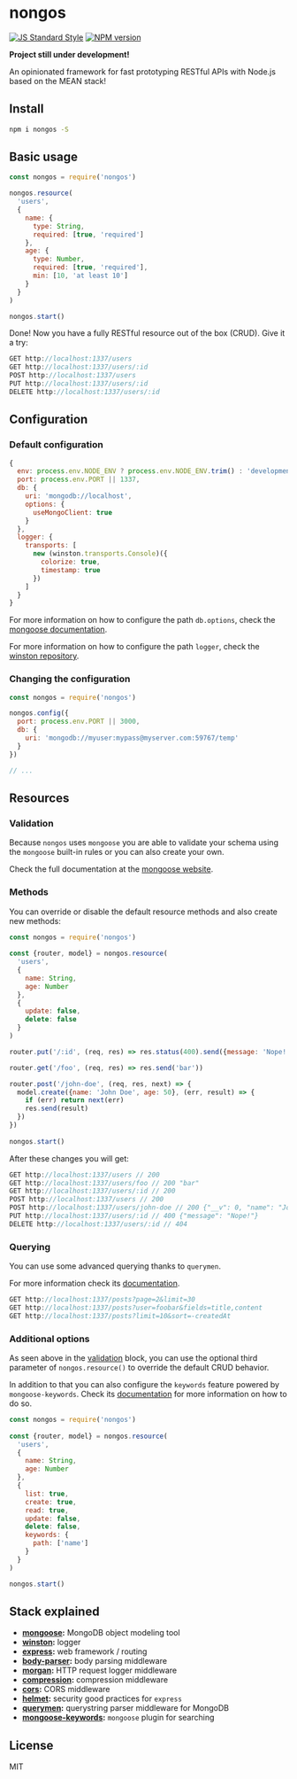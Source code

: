 # nongos

[![JS Standard Style][standard-image]][standard-url]
[![NPM version][npm-image]][npm-url]

**Project still under development!**

An opinionated framework for fast prototyping RESTful APIs with Node.js based on the MEAN stack!

## Install

```sh
npm i nongos -S
```

## Basic usage

```js
const nongos = require('nongos')

nongos.resource(
  'users',
  {
    name: {
      type: String,
      required: [true, 'required']
    },
    age: {
      type: Number,
      required: [true, 'required'],
      min: [10, 'at least 10']
    }
  }
)

nongos.start()
```

Done! Now you have a fully RESTful resource out of the box (CRUD). Give it a try:

```js
GET http://localhost:1337/users
GET http://localhost:1337/users/:id
POST http://localhost:1337/users
PUT http://localhost:1337/users/:id
DELETE http://localhost:1337/users/:id
```

## Configuration

### Default configuration

```js
{
  env: process.env.NODE_ENV ? process.env.NODE_ENV.trim() : 'development',
  port: process.env.PORT || 1337,
  db: {
    uri: 'mongodb://localhost',
    options: {
      useMongoClient: true
    }
  },
  logger: {
    transports: [
      new (winston.transports.Console)({
        colorize: true,
        timestamp: true
      })
    ]
  }
}
```

For more information on how to configure the path `db.options`, check the [mongoose documentation](http://mongoosejs.com/docs/connections.html#options).

For more information on how to configure the path `logger`, check the [winston repository](https://github.com/winstonjs/winston).

### Changing the configuration

```js
const nongos = require('nongos')

nongos.config({
  port: process.env.PORT || 3000,
  db: {
    uri: 'mongodb://myuser:mypass@myserver.com:59767/temp'
  }
})

// ...
```

## Resources

### Validation

Because `nongos` uses `mongoose` you are able to validate your schema using the `mongoose` built-in rules or you can also create your own.

Check the full documentation at the [mongoose website](http://mongoosejs.com/docs/validation.html).

### Methods

You can override or disable the default resource methods and also create new methods:

```js
const nongos = require('nongos')
 
const {router, model} = nongos.resource(
  'users',
  {
    name: String,
    age: Number
  },
  {
    update: false,
    delete: false
  }
)

router.put('/:id', (req, res) => res.status(400).send({message: 'Nope!'}))

router.get('/foo', (req, res) => res.send('bar'))

router.post('/john-doe', (req, res, next) => {
  model.create({name: 'John Doe', age: 50}, (err, result) => {
    if (err) return next(err)
    res.send(result)
  })
})
 
nongos.start()
```

After these changes you will get:

```js
GET http://localhost:1337/users // 200
GET http://localhost:1337/users/foo // 200 "bar"
GET http://localhost:1337/users/:id // 200
POST http://localhost:1337/users // 200
POST http://localhost:1337/users/john-doe // 200 {"__v": 0, "name": "John Doe", "age": 50, "_id": "5a3320b4e99a953ff07729a3"}
PUT http://localhost:1337/users/:id // 400 {"message": "Nope!"}
DELETE http://localhost:1337/users/:id // 404
```

### Querying

You can use some advanced querying thanks to `querymen`.

For more information check its [documentation](https://github.com/diegohaz/querymen).

```js
GET http://localhost:1337/posts?page=2&limit=30
GET http://localhost:1337/posts?user=foobar&fields=title,content
GET http://localhost:1337/posts?limit=10&sort=-createdAt
```

### Additional options

As seen above in the [validation](#validation) block, you can use the optional third parameter of `nongos.resource()` to override the default CRUD behavior.

In addition to that you can also configure the `keywords` feature powered by `mongoose-keywords`. Check its [documentation](https://github.com/diegohaz/mongoose-keywords) for more information on how to do so.

```js
const nongos = require('nongos')
 
const {router, model} = nongos.resource(
  'users',
  {
    name: String,
    age: Number
  },
  {
    list: true,
    create: true,
    read: true,
    update: false,
    delete: false,
    keywords: {
      path: ['name']
    }
  }
)

nongos.start()
```

## Stack explained

* **[mongoose](https://github.com/Automattic/mongoose):** MongoDB object modeling tool
* **[winston](https://github.com/winstonjs/winston):** logger
* **[express](https://github.com/expressjs/express):** web framework / routing
* **[body-parser](https://github.com/expressjs/body-parser):** body parsing middleware
* **[morgan](https://github.com/expressjs/morgan):** HTTP request logger middleware
* **[compression](https://github.com/expressjs/compression):** compression middleware
* **[cors](https://github.com/expressjs/cors):** CORS middleware
* **[helmet](https://github.com/helmetjs/helmet):** security good practices for `express`
* **[querymen](https://github.com/diegohaz/querymen):** querystring parser middleware for MongoDB
* **[mongoose-keywords](https://github.com/diegohaz/mongoose-keywords):** `mongoose` plugin for searching

## License

MIT

[standard-url]: http://standardjs.com
[standard-image]: https://img.shields.io/badge/code%20style-standard-brightgreen.svg

[npm-url]: https://npmjs.org/package/nongos
[npm-image]: https://img.shields.io/npm/v/nongos.svg?style=flat-square

